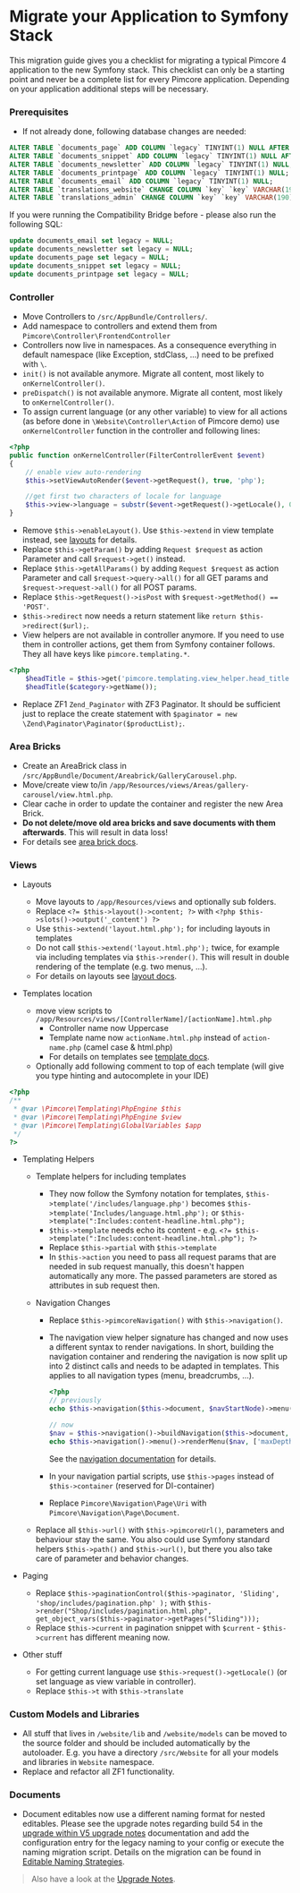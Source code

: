# Migrate your Application to Symfony Stack

This migration guide gives you a checklist for migrating a typical Pimcore 4 application to
the new Symfony stack. This checklist can only be a starting point and never be a complete
list for every Pimcore application. Depending on your application additional steps will 
be necessary. 

### Prerequisites 
- If not already done, following database changes are needed: 
```sql 
ALTER TABLE `documents_page` ADD COLUMN `legacy` TINYINT(1) NULL AFTER `personas`;
ALTER TABLE `documents_snippet` ADD COLUMN `legacy` TINYINT(1) NULL AFTER `contentMasterDocumentId`;
ALTER TABLE `documents_newsletter` ADD COLUMN `legacy` TINYINT(1) NULL;
ALTER TABLE `documents_printpage` ADD COLUMN `legacy` TINYINT(1) NULL;
ALTER TABLE `documents_email` ADD COLUMN `legacy` TINYINT(1) NULL;
ALTER TABLE `translations_website` CHANGE COLUMN `key` `key` VARCHAR(190) NOT NULL DEFAULT '' COLLATE 'utf8mb4_bin';
ALTER TABLE `translations_admin` CHANGE COLUMN `key` `key` VARCHAR(190) NOT NULL DEFAULT '' COLLATE 'utf8mb4_bin'; 
```

If you were running the Compatibility Bridge before - please also run the following SQL: 
```sql 
update documents_email set legacy = NULL; 
update documents_newsletter set legacy = NULL; 
update documents_page set legacy = NULL; 
update documents_snippet set legacy = NULL; 
update documents_printpage set legacy = NULL;  
```

### Controller
- Move Controllers to `/src/AppBundle/Controllers/`.
- Add namespace to controllers and extend them from `Pimcore\Controller\FrontendController` 
- Controllers now live in namespaces. As a consequence everything in default namespace 
(like Exception, stdClass, ...) need to be prefixed with `\`.
- `init()` is not available anymore. Migrate all content, most likely to `onKernelController()`. 
- `preDispatch()` is not available anymore. Migrate all content,  most likely to `onKernelController()`. 
- To assign current language (or any other variable) to view for all actions (as before done in 
`\Website\Controller\Action` of Pimcore demo) use `onKernelController` function in the controller and following lines: 
```php
<?php 
public function onKernelController(FilterControllerEvent $event)
{
    // enable view auto-rendering
    $this->setViewAutoRender($event->getRequest(), true, 'php');

    //get first two characters of locale for language
    $this->view->language = substr($event->getRequest()->getLocale(), 0, 2);
}
``` 
- Remove `$this->enableLayout()`. Use `$this->extend` in view template instead, see 
[layouts](../../../02_MVC/02_Template/00_Layouts.md) for details. 
- Replace `$this->getParam()` by adding `Request $request` as action Parameter and call 
`$request->get()` instead. 
- Replace `$this->getAllParams()` by adding `Request $request` as action Parameter and call 
`$request->query->all()` for all GET params and `$request->request->all()` for all POST params. 
- Replace `$this->getRequest()->isPost` with `$request->getMethod() == 'POST'`. 
- `$this->redirect` now needs a return statement like  `return $this->redirect($url);`. 
- View helpers are not available in controller anymore. If you need to use them in controller 
actions, get them from Symfony container follows. They all have keys like `pimcore.templating.*`.
```php
<?php
	$headTitle = $this->get('pimcore.templating.view_helper.head_title');
	$headTitle($category->getName());
```

- Replace ZF1 `Zend_Paginator` with ZF3 Paginator. It should be sufficient just to replace the create
statement with `$paginator = new \Zend\Paginator\Paginator($productList);`. 


### Area Bricks
- Create an AreaBrick class in `/src/AppBundle/Document/Areabrick/GalleryCarousel.php`.
- Move/create view to/in `/app/Resources/views/Areas/gallery-carousel/view.html.php`. 
- Clear cache in order to update the container and register the new Area Brick. 
- **Do not delete/move old area bricks and save documents with them afterwards**. 
This will result in data loss!
- For details see [area brick docs](../../../03_Documents/01_Editables/02_Areablock/02_Bricks.md).

### Views

- Layouts
   - Move layouts to `/app/Resources/views` and optionally sub folders. 
   - Replace `<?= $this->layout()->content; ?>` with `<?php $this->slots()->output('_content') ?>`
   - Use `$this->extend('layout.html.php');` for including layouts in templates
   - Do not call `$this->extend('layout.html.php');` twice, for example via including templates via `$this->render()`.
    This will result in double rendering of the template (e.g. two menus, ...). 
   - For details on layouts see [layout docs](../../../02_MVC/02_Template/00_Layouts.md). 

- Templates location
  - move view scripts to `/app/Resources/views/[ControllerName]/[actionName].html.php` 
    - Controller name now Uppercase
    - Template name now `actionName.html.php` instead of `action-name.php` (camel case & html.php)
    - For details on templates see [template docs](../../../02_MVC/02_Template/README.md).
  - Optionally add following comment to top of each template (will give you type hinting and autocomplete in your IDE)
```php
<?php
/**
 * @var \Pimcore\Templating\PhpEngine $this
 * @var \Pimcore\Templating\PhpEngine $view
 * @var \Pimcore\Templating\GlobalVariables $app
 */
?>
```

- Templating Helpers
  - Template helpers for including templates
    - They now follow the Symfony notation for templates, `$this->template('/includes/language.php')` becomes 
      `$this->template('Includes/language.html.php');` or `$this->template(":Includes:content-headline.html.php");`
    - `$this->template` needs echo its content - e.g. `<?= $this->template(":Includes:content-headline.html.php"); ?>` 
    - Replace `$this->partial` with `$this->template`
    - In `$this->action` you need to pass all request params that are needed in sub request
     manually, this doesn't happen automatically any more. The passed parameters are stored 
     as attributes in sub request then. 

  - Navigation Changes
     - Replace `$this->pimcoreNavigation()` with `$this->navigation()`.
     - The navigation view helper signature has changed and now uses a different syntax to render navigations. In short,
       building the navigation container and rendering the navigation is now split up into 2 distinct calls and needs to be adapted
       in templates. This applies to all navigation types (menu, breadcrumbs, ...).

        ```php
        <?php
        // previously
        echo $this->navigation($this->document, $navStartNode)->menu()->renderMenu(null, ['maxDepth' => 1]);

        // now
        $nav = $this->navigation()->buildNavigation($this->document, $navStartNode);
        echo $this->navigation()->menu()->renderMenu($nav, ['maxDepth' => 1]);
        ```

        See the [navigation documentation](../../../03_Documents/03_Navigation.md) for details.

     - In your navigation partial scripts, use `$this->pages` instead of `$this->container` (reserved for DI-container)
     - Replace `Pimcore\Navigation\Page\Uri` with `Pimcore\Navigation\Page\Document`. 

   - Replace all `$this->url()` with `$this->pimcoreUrl()`, parameters and behaviour stay the same. 
   You also could use Symfony standard helpers `$this->path()` and `$this->url()`, but there you also 
   take care of parameter and behavior changes. 

- Paging
  - Replace `$this->paginationControl($this->paginator, 'Sliding', 'shop/includes/pagination.php' );` with 
     `$this->render("Shop/includes/pagination.html.php", get_object_vars($this->paginator->getPages("Sliding")));` 
  - Replace `$this->current` in pagination snippet with `$current` - `$this->current` has different meaning now. 

- Other stuff
  - For getting current language use `$this->request()->getLocale()` (or set language as view variable in controller). 
  - Replace `$this->t` with `$this->translate`

### Custom Models and Libraries
- All stuff that lives in `/website/lib` and `/website/models` can be moved to the source 
 folder and should be included automatically by the autoloader. E.g. you have a 
 directory `/src/Website` for all your models and libraries in `Website` namespace. 
- Replace and refactor all ZF1 functionality. 

### Documents
- Document editables now use a different naming format for nested editables. Please see the upgrade notes regarding build
  54 in the [upgrade within V5 upgrade notes](../../09_Upgrade_Notes/01_Within_V5.md#page_Build_54_(2017-05-16)) documentation and add the
  configuration entry for the legacy naming to your config or execute the naming migration script. Details on the migration
  can be found in [Editable Naming Strategies](../../../03_Documents/13_Editable_Naming_Strategies.md).

> Also have a look at the [Upgrade Notes](../../09_Upgrade_Notes/02_V4_to_V5.md).
